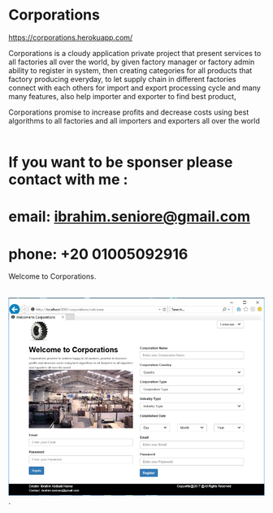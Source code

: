 # Corporations
  https://corporations.herokuapp.com/
  
 Corporations is a cloudy application private project that present services to all factories all over the world, by given factory manager or factory admin ability to register in system, then creating categories for all products that factory producing everyday, to let supply chain in different factories connect with each others for import and export processing cycle and many many features, also help importer and exporter to find best product,
 
Corporations promise to increase profits and decrease costs using best algorithms to all factories and all importers and exporters all over the world                                                                           

# If you want to be sponser please contact with me :
# email: ibrahim.seniore@gmail.com
# phone: +20 01005092916

Welcome to Corporations.                                                                                                                                                                                                                                               
![alt tag](https://raw.githubusercontent.com/ibrahim1hero1/commesa/master/readme/images/corporations.png).   
